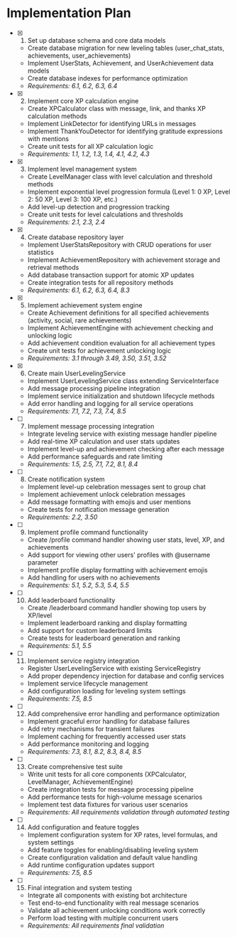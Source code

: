 # Implementation Plan

- [x] 1. Set up database schema and core data models

  - Create database migration for new leveling tables (user_chat_stats, achievements, user_achievements)
  - Implement UserStats, Achievement, and UserAchievement data models
  - Create database indexes for performance optimization
  - _Requirements: 6.1, 6.2, 6.3, 6.4_

- [x] 2. Implement core XP calculation engine

  - Create XPCalculator class with message, link, and thanks XP calculation methods
  - Implement LinkDetector for identifying URLs in messages
  - Implement ThankYouDetector for identifying gratitude expressions with mentions
  - Create unit tests for all XP calculation logic
  - _Requirements: 1.1, 1.2, 1.3, 1.4, 4.1, 4.2, 4.3_

- [x] 3. Implement level management system

  - Create LevelManager class with level calculation and threshold methods
  - Implement exponential level progression formula (Level 1: 0 XP, Level 2: 50 XP, Level 3: 100 XP, etc.)
  - Add level-up detection and progression tracking
  - Create unit tests for level calculations and thresholds
  - _Requirements: 2.1, 2.3, 2.4_

- [x] 4. Create database repository layer

  - Implement UserStatsRepository with CRUD operations for user statistics
  - Implement AchievementRepository with achievement storage and retrieval methods
  - Add database transaction support for atomic XP updates
  - Create integration tests for all repository methods
  - _Requirements: 6.1, 6.2, 6.3, 6.4, 8.3_

- [x] 5. Implement achievement system engine

  - Create Achievement definitions for all specified achievements (activity, social, rare achievements)
  - Implement AchievementEngine with achievement checking and unlocking logic
  - Add achievement condition evaluation for all achievement types
  - Create unit tests for achievement unlocking logic
  - _Requirements: 3.1 through 3.49, 3.50, 3.51, 3.52_

- [x] 6. Create main UserLevelingService

  - Implement UserLevelingService class extending ServiceInterface
  - Add message processing pipeline integration
  - Implement service initialization and shutdown lifecycle methods
  - Add error handling and logging for all service operations
  - _Requirements: 7.1, 7.2, 7.3, 7.4, 8.5_

- [ ] 7. Implement message processing integration

  - Integrate leveling service with existing message handler pipeline
  - Add real-time XP calculation and user stats updates
  - Implement level-up and achievement checking after each message
  - Add performance safeguards and rate limiting
  - _Requirements: 1.5, 2.5, 7.1, 7.2, 8.1, 8.4_

- [ ] 8. Create notification system

  - Implement level-up celebration messages sent to group chat
  - Implement achievement unlock celebration messages
  - Add message formatting with emojis and user mentions
  - Create tests for notification message generation
  - _Requirements: 2.2, 3.50_

- [ ] 9. Implement profile command functionality

  - Create /profile command handler showing user stats, level, XP, and achievements
  - Add support for viewing other users' profiles with @username parameter
  - Implement profile display formatting with achievement emojis
  - Add handling for users with no achievements
  - _Requirements: 5.1, 5.2, 5.3, 5.4, 5.5_

- [ ] 10. Add leaderboard functionality

  - Create /leaderboard command handler showing top users by XP/level
  - Implement leaderboard ranking and display formatting
  - Add support for custom leaderboard limits
  - Create tests for leaderboard generation and ranking
  - _Requirements: 5.1, 5.5_

- [ ] 11. Implement service registry integration

  - Register UserLevelingService with existing ServiceRegistry
  - Add proper dependency injection for database and config services
  - Implement service lifecycle management
  - Add configuration loading for leveling system settings
  - _Requirements: 7.5, 8.5_

- [ ] 12. Add comprehensive error handling and performance optimization

  - Implement graceful error handling for database failures
  - Add retry mechanisms for transient failures
  - Implement caching for frequently accessed user stats
  - Add performance monitoring and logging
  - _Requirements: 7.3, 8.1, 8.2, 8.3, 8.4, 8.5_

- [ ] 13. Create comprehensive test suite

  - Write unit tests for all core components (XPCalculator, LevelManager, AchievementEngine)
  - Create integration tests for message processing pipeline
  - Add performance tests for high-volume message scenarios
  - Implement test data fixtures for various user scenarios
  - _Requirements: All requirements validation through automated testing_

- [ ] 14. Add configuration and feature toggles

  - Implement configuration system for XP rates, level formulas, and system settings
  - Add feature toggles for enabling/disabling leveling system
  - Create configuration validation and default value handling
  - Add runtime configuration updates support
  - _Requirements: 7.5, 8.5_

- [ ] 15. Final integration and system testing
  - Integrate all components with existing bot architecture
  - Test end-to-end functionality with real message scenarios
  - Validate all achievement unlocking conditions work correctly
  - Perform load testing with multiple concurrent users
  - _Requirements: All requirements final validation_

